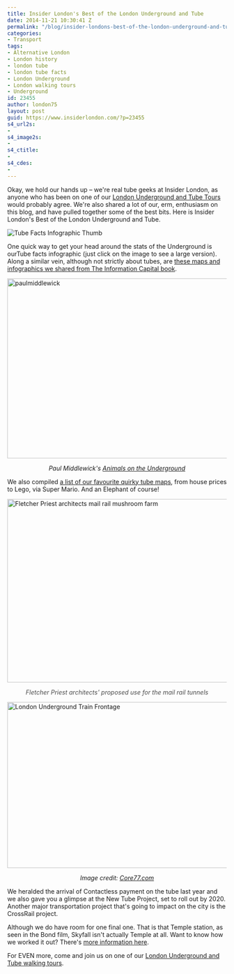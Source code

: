 ```yaml
---
title: Insider London's Best of the London Underground and Tube
date: 2014-11-21 10:30:41 Z
permalink: "/blog/insider-londons-best-of-the-london-underground-and-tube/"
categories:
- Transport
tags:
- Alternative London
- London history
- london tube
- london tube facts
- London Underground
- London walking tours
- Underground
id: 23455
author: london75
layout: post
guid: https://www.insiderlondon.com/?p=23455
s4_url2s:
- 
s4_image2s:
- 
s4_ctitle:
- 
s4_cdes:
- 
---
```


Okay, we hold our hands up &#8211; we're real tube geeks at Insider London, as anyone who has been on one of our <a href="https://www.insiderlondon.com/london/educational-tours/london-underground-and-tube-tour/" target="_blank">London Underground and Tube Tours</a> would probably agree. We're also shared a lot of our, erm, enthusiasm on this blog, and have pulled together some of the best bits. Here is Insider London's Best of the London Underground and Tube.

<img src="/wp-content/uploads/2014/02/Tube-Facts-Infographic-Thumb.jpg" alt="Tube Facts Infographic Thumb" />

One quick way to get your head around the stats of the Underground is ourTube facts infographic</a> (just click on the image to see a large version). Along a similar vein, although not strictly about tubes, are <a href="/blog/london-the-information-project-infographics-that-will-change-the-way-you-view-the-city/" target="_blank">these maps and infographics we shared from The Information Capital book</a>.

<img class="aligncenter wp-image-7670 size-full" src="/wp-content/uploads/2013/09/paulmiddlewick.png" alt="paulmiddlewick" width="569" height="412" />

<p style="text-align: center;">
  <em>Paul Middlewick's <a href="http://www.animalsontheunderground.com/" target="_blank">Animals on the Underground</a></em>
</p>

We also compiled <a href="/blog/quirky-tube-maps/" target="_blank">a list of our favourite quirky tube maps</a>, from house prices to Lego, via Super Mario. And an Elephant of course!

<img class="aligncenter wp-image-23460 size-full" src="/wp-content/uploads/2014/11/Fletcher-Priest-architects.jpg" alt="Fletcher Priest architects mail rail mushroom farm" width="569" height="420" />

<p style="text-align: center;">
  <em><span style="color: #4d4d4d;">Fletcher Priest architects' proposed use for the mail rail tunnels</span></em>
</p>

<img class="aligncenter wp-image-23031 size-full" src="/wp-content/uploads/2014/10/NewTubeforLondon_OnPlatform1.jpg" alt="London Underground Train Frontage" width="569" height="380" />

<p style="text-align: center;">
  <em>Image credit: <a href="http://www.core77.com/" target="_blank">Core77.com</a></em>
</p>

We heralded the arrival of Contactless payment on the tube last year and we also gave you a glimpse at the New Tube Project, set to roll out by 2020. Another major transportation project that's going to impact on the city is the CrossRail project.

Although we do have room for one final one. That is that Temple station, as seen in the Bond film, Skyfall isn't actually Temple at all. Want to know how we worked it out? There's <a href="/blog/james-bond-skyfall-london-underground-chase/" target="_blank">more information here</a>.

For EVEN more, come and join us on one of our <a href="https://www.insiderlondon.com/london/educational-tours/london-underground-and-tube-tour/" target="_blank">London Underground and Tube walking tours</a>.
